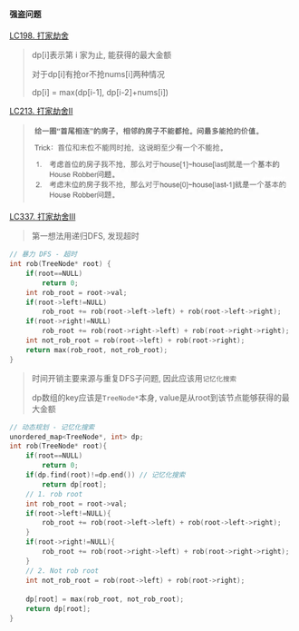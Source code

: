 #### 强盗问题

[LC198. 打家劫舍](/workspace/198.%E6%89%93%E5%AE%B6%E5%8A%AB%E8%88%8D.cpp)
> dp[i]表示第 i 家为止, 能获得的最大金额
> 
> 对于dp[i]有抢or不抢nums[i]两种情况
> 
> dp[i] = max(dp[i-1], dp[i-2]+nums[i])

[LC213. 打家劫舍Ⅱ](/workspace/213.%E6%89%93%E5%AE%B6%E5%8A%AB%E8%88%8D-ii.cpp)
> ![LC213](/appendix/LC213.png)


[LC337. 打家劫舍Ⅲ](/workspace/337.%E6%89%93%E5%AE%B6%E5%8A%AB%E8%88%8D-iii.cpp)
> 第一想法用递归DFS, 发现超时
```CPP
// 暴力 DFS - 超时
int rob(TreeNode* root) {
    if(root==NULL)
        return 0;
    int rob_root = root->val;
    if(root->left!=NULL)
        rob_root += rob(root->left->left) + rob(root->left->right);
    if(root->right!=NULL)
        rob_root += rob(root->right->left) + rob(root->right->right);
    int not_rob_root = rob(root->left) + rob(root->right);
    return max(rob_root, not_rob_root);
}
```
> 时间开销主要来源与重复DFS子问题, 因此应该用`记忆化搜索`
> 
> dp数组的key应该是`TreeNode*`本身, value是从root到该节点能够获得的最大金额

```CPP
// 动态规划 - 记忆化搜索
unordered_map<TreeNode*, int> dp;
int rob(TreeNode* root){
    if(root==NULL)
        return 0;
    if(dp.find(root)!=dp.end()) // 记忆化搜索
        return dp[root];
    // 1. rob root
    int rob_root = root->val;
    if(root->left!=NULL){
        rob_root += rob(root->left->left) + rob(root->left->right);
    }
    if(root->right!=NULL){
        rob_root += rob(root->right->left) + rob(root->right->right);
    }
    // 2. Not rob root
    int not_rob_root = rob(root->left) + rob(root->right);
    
    dp[root] = max(rob_root, not_rob_root);
    return dp[root];
}
```